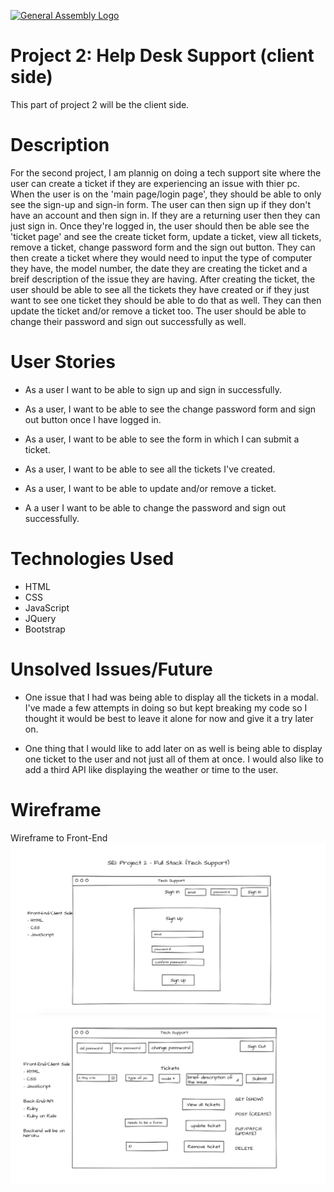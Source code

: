 [![General Assembly Logo](https://camo.githubusercontent.com/1a91b05b8f4d44b5bbfb83abac2b0996d8e26c92/687474703a2f2f692e696d6775722e636f6d2f6b6538555354712e706e67)](https://generalassemb.ly/education/web-development-immersive)

# **Project 2: Help Desk Support (client side)**

This part of project 2 will be the client side.

# **Description**
For the second project, I am plannig on doing a tech support site where the user can create a ticket if they are experiencing an issue with thier pc. When the user is on the 'main page/login page', they should be able to only see the sign-up and sign-in form. The user can then sign up if they don't have an account and then sign in. If they are a returning user then they can just sign in. Once they're logged in, the user should then be able see the 'ticket page' and see the create ticket form, update a ticket, view all tickets, remove a ticket, change password form and the sign out button. They can then create a ticket where they would need to input the type of computer they have, the model number, the date they are creating the ticket and a breif description of the issue they are having. After creating the ticket, the user should be able to see all the tickets they have created or if they just want to see one ticket they should be able to do that as well. They can then update the ticket and/or remove a ticket too. The user should be able to change their password and sign out successfully as well.

# **User Stories**
- As a user I want to be able to sign up and sign in successfully.

- As a user, I want to be able to see the change password form and sign out button once I have logged in.

- As a user, I want to be able to see the form in which I can submit a ticket.

- As a user, I want to be able to see all the tickets I've created.

- As a user, I want to be able to update and/or remove a ticket.

- A a user I want to be able to change the password and sign out successfully.

# **Technologies Used**
- HTML
- CSS
- JavaScript
- JQuery
- Bootstrap

# **Unsolved Issues/Future**
- One issue that I had was being able to display all the tickets in a modal. I've made a few attempts in doing so but kept breaking my code so I thought it would be best to leave it alone for now and give it a try later on.

- One thing that I would like to add later on as well is being able to display one ticket to the user and not just all of them at once. I would also like to add a third API like displaying the weather or time to the user.


# **Wireframe**
Wireframe to Front-End
![Login Page](login-page.png)
![Ticket Page](ticket-page.png)
